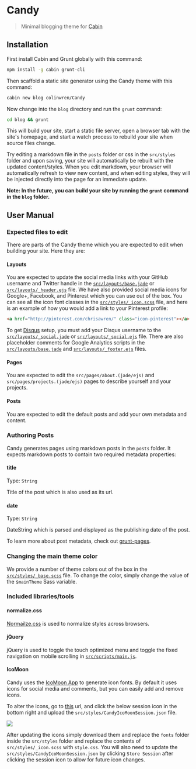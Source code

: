 # Candy
> Minimal blogging theme for [Cabin](http://cabinjs.com)

## Installation

First install Cabin and Grunt globally with this command:

```bash
npm install -g cabin grunt-cli
```

Then scaffold a static site generator using the Candy theme with this command:

```bash
cabin new blog colinwren/Candy
```

Now change into the `blog` directory and run the `grunt` command: 

```bash
cd blog && grunt
```

This will build your site, start a static file server, open a browser tab with the site's homepage, and start a watch process to rebuild your site when source files change.

Try editing a markdown file in the `posts` folder or css in the `src/styles` folder and upon saving, your site will automatically be rebuilt with the updated content/styles. When you edit markdown, your browser will automatically refresh to view new content, and when editing styles, they will be injected directly into the page for an immediate update.

**Note: In the future, you can build your site by running the `grunt` command in the `blog` folder.**

## User Manual

### Expected files to edit

There are parts of the Candy theme which you are expected to edit when building your site. Here they are:

#### Layouts

You are expected to update the social media links with your GitHub username and Twitter handle in the [`src/layouts/base.jade`](https://github.com/colinwren/Candy/blob/master/src/layouts/base.jade#L35-L36) or [`src/layouts/_header.ejs`](https://github.com/colinwren/Candy/blob/master/src/layouts/_header.ejs#L36-L37) file. We have also provided social media icons for Google+, Facebook, and Pinterest which you can use out of the box. You can see all the icon font classes in the [`src/styles/_icon.scss`](https://github.com/colinwren/Candy/master/master/src/styles/_icons.scss#L27) file, and here is an example of how you would add a link to your Pinterest profile:

```html
<a href="http://pinterest.com/chrisawren/" class="icon-pinterest"></a>
```

To get [Disqus](http://disqus.com/) setup, you must add your Disqus username to the [`src/layouts/_social.jade`](https://github.com/colinwren/Candy/blob/master/src/layouts/_social.jade#L36) or [`src/layouts/_social.ejs`](https://github.com/colinwren/Candy/blob/master/src/layouts/_social.ejs#L38) file. There are also placeholder comments for Google Analytics scripts in the [`src/layouts/base.jade`](https://github.com/colinwren/Candy/blob/master/src/layouts/base.jade#L45) and [`src/layouts/_footer.ejs`](https://github.com/colinwren/Candy/blob/master/src/layouts/_footer.ejs#L8) files.

#### Pages

You are expected to edit the `src/pages/about.(jade/ejs)` and `src/pages/projects.(jade/ejs)` pages to describe yourself and your projects.

#### Posts

You are expected to edit the default posts and add your own metadata and content. 

### Authoring Posts

Candy generates pages using markdown posts in the `posts` folder. It expects markdown posts to contain two required metadata properties:

#### title
Type: `String`

Title of the post which is also used as its url.

#### date
Type: `String`

DateString which is parsed and displayed as the publishing date of the post.

To learn more about post metadata, check out [grunt-pages](https://github.com/CabinJS/grunt-pages#authoring-posts).

### Changing the main theme color

We provide a number of theme colors out of the box in the [`src/styles/_base.scss`](https://github.com/colinwren/Candy/blob/master/src/styles/_base.scss#L1-L6) file. To change the color, simply change the value of the `$mainTheme` Sass variable.

### Included libraries/tools

#### normalize.css

[Normailze.css](https://github.com/colinwren/Candy/blob/master/src/styles/normalize.scss) is used to normalize styles across browsers.

#### jQuery

jQuery is used to toggle the touch optimized menu and toggle the fixed navigation on mobile scrolling in [`src/scripts/main.js`](https://github.com/colinwren/Candy/blob/master/src/scripts/main.js).

#### IcoMoon

Candy uses the [IcoMoon App](http://icomoon.io/app/) to generate icon fonts. By default it uses icons for social media and comments, but you can easily add and remove icons.

To alter the icons, go to [this](http://icomoon.io/app/) url, and click the below session icon in the bottom right and upload the `src/styles/CandyIcoMoonSession.json` file.

<img src="https://raw.github.com/colinwren/Candy/readme/src/styles/session_icon.png">

After updating the icons simply download them and replace the `fonts` folder inside the `src/styles` folder and replace the contents of `src/styles/_icon.scss` with `style.css`. You will also need to update the `src/styles/CandyIcoMoonSession.json` by clicking `Store Session` after clicking the session icon to allow for future icon changes.
